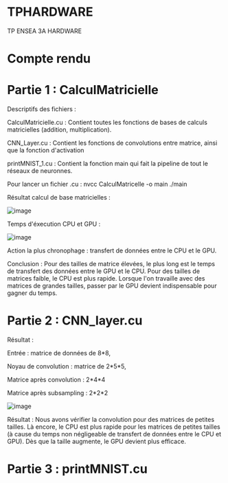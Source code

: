 # TPHARDWARE
TP ENSEA 3A HARDWARE

# Compte rendu 

# Partie 1 : CalculMatricielle 

Descriptifs des fichiers :  

CalculMatricielle.cu : Contient toutes les fonctions de bases de calculs matricielles (addition, multiplication).

CNN_Layer.cu : Contient les fonctions de convolutions entre matrice, ainsi que la fonction d'activation

printMNIST_1.cu : Contient la fonction main qui fait la pipeline de tout le réseaux de neuronnes. 

Pour lancer un fichier .cu : 
nvcc CalculMatricelle -o main
./main 

Résultat calcul de base matricielles : 


![image](https://github.com/PriscaCarnot/TPHARDWARE/assets/118208053/f701d992-dc4f-4f12-9d4f-70efc47a8273)

Temps d'éxecution CPU et GPU : 

![image](https://github.com/PriscaCarnot/TPHARDWARE/assets/118208053/20b85af1-86aa-4515-a99d-a1feed5d32d8)

Action la plus chronophage : transfert de données entre le CPU et le GPU.

Conclusion : Pour des tailles de matrice élevées, le plus long est le temps de transfert des données entre le GPU et le CPU. Pour des tailles de matrices faible, le CPU est plus rapide. Lorsque l'on travaille avec des matrices de grandes tailles, passer par le GPU devient indispensable pour gagner du temps. 


# Partie 2 : CNN_layer.cu

Résultat :

Entrée : matrice de données de 8\*8, 

Noyau de convolution : matrice de 2\*5\*5, 

Matrice après convolution :  2\*4\*4 

Matrice après subsampling : 2\*2\*2

![image](https://github.com/PriscaCarnot/TPHARDWARE/assets/118208053/46d8f261-fab7-4b38-8843-a3449b6636e6)

Résultat : Nous avons vérifier la convolution pour des matrices de petites tailles. 
Là encore, le CPU est plus rapide pour les matrices de petites tailles (à cause du temps non négligeable de transfert de données entre le CPU et GPU). Dès que la taille augmente, le GPU devient plus efficace. 

# Partie 3 : printMNIST.cu

